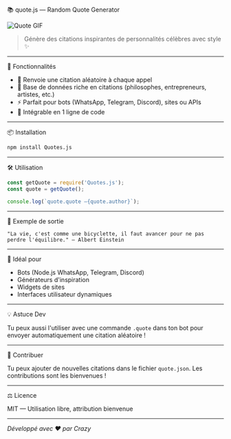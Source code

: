 
📚 quote.js — Random Quote Generator

![Quote GIF](https://raw.githubusercontent.com/Anmol-Baranwal/Cool-GIFs-For-GitHub/main/eat-sleep-code.gif)

> Génère des citations inspirantes de personnalités célèbres avec style ✨

---

🚀 Fonctionnalités

- 🔁 Renvoie une citation aléatoire à chaque appel
- 🧠 Base de données riche en citations (philosophes, entrepreneurs, artistes, etc.)
- ⚡️ Parfait pour bots (WhatsApp, Telegram, Discord), sites ou APIs
- 🧩 Intégrable en 1 ligne de code

---

📦 Installation

```bash
npm install Quotes.js
```

---

🛠️ Utilisation

```js
const getQuote = require('Quotes.js');
const quote = getQuote();

console.log(`quote.quote —{quote.author}`);
```

---

🔧 Exemple de sortie

```
"La vie, c'est comme une bicyclette, il faut avancer pour ne pas perdre l'équilibre." — Albert Einstein
```

---

🤖 Idéal pour

- Bots (Node.js WhatsApp, Telegram, Discord)
- Générateurs d'inspiration
- Widgets de sites
- Interfaces utilisateur dynamiques

---

💡 Astuce Dev

Tu peux aussi l'utiliser avec une commande `.quote` dans ton bot pour envoyer automatiquement une citation aléatoire !

---

🧠 Contribuer

Tu peux ajouter de nouvelles citations dans le fichier `quote.json`. Les contributions sont les bienvenues !

---

⚖️ Licence

MIT — Utilisation libre, attribution bienvenue

---

*Développé avec ❤️ par Crazy*
